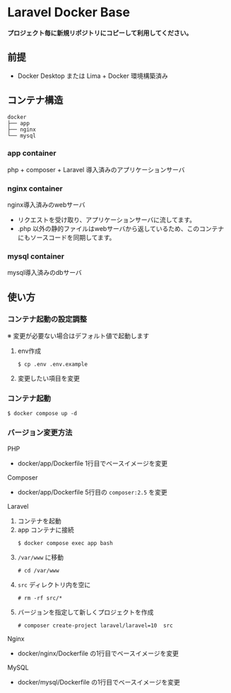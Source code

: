 # Laravel Docker Base
**プロジェクト毎に新規リポジトリにコピーして利用してください。**

## 前提
* Docker Desktop または Lima + Docker 環境構築済み

## コンテナ構造
```
docker
├── app
├── nginx
└── mysql
```
### app container
php + composer + Laravel 導入済みのアプリケーションサーバ

### nginx container
nginx導入済みのwebサーバ

* リクエストを受け取り、アプリケーションサーバに流してます。
* .php 以外の静的ファイルはwebサーバから返しているため、このコンテナにもソースコードを同期してます。

### mysql container
mysql導入済みのdbサーバ

## 使い方
### コンテナ起動の設定調整
※ 変更が必要ない場合はデフォルト値で起動します
1. env作成
    ```
    $ cp .env .env.example
    ```
1. 変更したい項目を変更

### コンテナ起動
```
$ docker compose up -d
```

### バージョン変更方法
PHP
* docker/app/Dockerfile 1行目でベースイメージを変更

Composer
* docker/app/Dockerfile 5行目の `composer:2.5` を変更

Laravel
1. コンテナを起動
1. app コンテナに接続
    ```
    $ docker compose exec app bash
    ```
1. `/var/www` に移動
    ```
    # cd /var/www
    ```
1. `src` ディレクトリ内を空に
    ```
    # rm -rf src/*
    ```
1. バージョンを指定して新しくプロジェクトを作成
    ```:ex. バージョン10.x
    # composer create-project laravel/laravel=10  src
    ```
Nginx
* docker/nginx/Dockerfile の1行目でベースイメージを変更

MySQL
* docker/mysql/Dockerfile の1行目でベースイメージを変更
